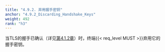 ```yaml
---
title: "4.9.2. 弃用握手密钥"
anchor: "4.9.2_Discarding_Handshake_Keys"
weight: 492
rank: "h3"
---
```


当TLS的握手已确认（详见[第4.1.2章]()）时，终端{{< req_level MUST >}}弃用它的握手密钥。
